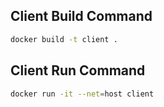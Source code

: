 ## Client Build Command
```bash
docker build -t client .
```

## Client Run Command
```bash
docker run -it --net=host client
```
